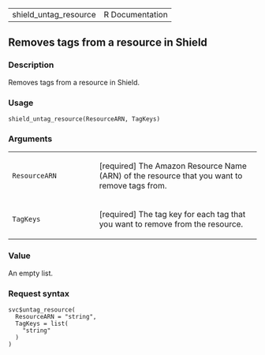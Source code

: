 <table style="width: 100%;">
<tbody>
<tr class="odd">
<td>shield_untag_resource</td>
<td style="text-align: right;">R Documentation</td>
</tr>
</tbody>
</table>

## Removes tags from a resource in Shield

### Description

Removes tags from a resource in Shield.

### Usage

    shield_untag_resource(ResourceARN, TagKeys)

### Arguments

<table>
<colgroup>
<col style="width: 35%" />
<col style="width: 65%" />
</colgroup>
<tbody>
<tr class="odd">
<td><code
id="shield_untag_resource_:_ResourceARN">ResourceARN</code></td>
<td><p>[required] The Amazon Resource Name (ARN) of the resource that
you want to remove tags from.</p></td>
</tr>
<tr class="even">
<td><code id="shield_untag_resource_:_TagKeys">TagKeys</code></td>
<td><p>[required] The tag key for each tag that you want to remove from
the resource.</p></td>
</tr>
</tbody>
</table>

### Value

An empty list.

### Request syntax

    svc$untag_resource(
      ResourceARN = "string",
      TagKeys = list(
        "string"
      )
    )
